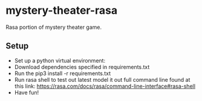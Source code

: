 # mystery-theater-rasa
Rasa portion of mystery theater game.

## Setup 

- Set up a python virtual environment:
- Download dependencies specified in requirements.txt
- Run the pip3 install -r requirements.txt
- Run rasa shell to test out latest model it out full command line found at this link: https://rasa.com/docs/rasa/command-line-interface#rasa-shell
- Have fun!